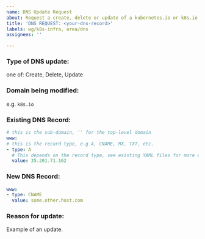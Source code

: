 ```yaml
---
name: DNS Update Request
about: Request a create, delete or update of a kubernetes.io or k8s.io DNS record
title: 'DNS REQUEST: <your-dns-record>'
labels: wg/k8s-infra, area/dns
assignees: ''

---
```


### Type of DNS update:
one of: Create, Delete, Update

### Domain being modified:
e.g. `k8s.io`

### Existing DNS Record:

```yaml
# this is the sub-domain, '' for the top-level domain
www:
# this is the record type, e.g A, CNAME, MX, TXT, etc.
- type: A
  # This depends on the record type, see existing YAML files for more examples.
  value: 35.201.71.162
```

### New DNS Record:

```yaml
www:
- type: CNAME
  value: some.other.host.com
```

### Reason for update:

Example of an update.
